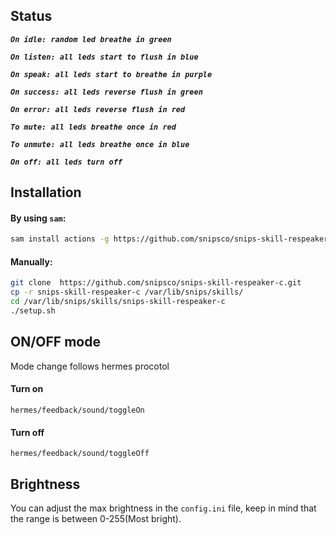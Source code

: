 ## Status

***```On idle: random led breathe in green```***

***```On listen: all leds start to flush in blue```***

***```On speak: all leds start to breathe in purple```***

***```On success: all leds reverse flush in green```***

***```On error: all leds reverse flush in red```***

***```To mute: all leds breathe once in red```***

***```To unmute: all leds breathe once in blue```***

***```On off: all leds turn off```***

## Installation

#### By using `sam`:

```bash
sam install actions -g https://github.com/snipsco/snips-skill-respeaker-c.git
```

#### Manually:

```bash
git clone  https://github.com/snipsco/snips-skill-respeaker-c.git
cp -r snips-skill-respeaker-c /var/lib/snips/skills/
cd /var/lib/snips/skills/snips-skill-respeaker-c
./setup.sh
```

## ON/OFF mode

Mode change follows hermes procotol

#### Turn on
```
hermes/feedback/sound/toggleOn
```
#### Turn off
```
hermes/feedback/sound/toggleOff
```

## Brightness

You can adjust the max brightness in the `config.ini` file, keep in mind that the range is between 0-255(Most bright). 
